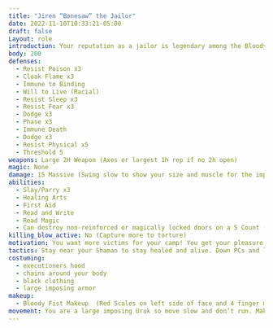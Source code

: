 ```yaml
---
title: "Jiren “Bonesaw” the Jailor"
date: 2022-11-10T10:33:21-05:00
draft: false
Layout: role
introduction: Your reputation as a jailor is legendary among the Bloody Fist. You are known for your brutal ways of blood sacrifice. Most Uruks don’t care for the levels you will go to prove your devotion, but no one will question it or stop you. The warlord favors your methods because they bring results. If anyone questions for will or insults you, then you show them why they call you Bonesaw…
body: 200
defenses: 
  - Resist Poison x3
  - Cloak Flame x3 
  - Immune to Binding
  - Will to Live (Racial)
  - Resist Sleep x3
  - Resist Fear x3
  - Dodge x3
  - Phase x3
  - Immune Death
  - Dodge x3
  - Resist Physical x5
  - Threshold 5
weapons: Large 2H Weapon (Axes or largest 1h rep if no 2h open)
magic: None
damage: 15 Massive (Swing slow to show your size and muscle for the impact)
abilities: 
  - Slay/Parry x3
  - Healing Arts
  - First Aid
  - Read and Write
  - Read Magic
  - Can destroy non-reinforced or magically locked doors on a 5 Count (1 I Shatter This Door....)
killing_blow_active: No (Capture more to torture)
motivation: You want more victims for your camp! You get your pleasure from inflicting pain on others. You are very sadistic and laugh at the most inappropriate moments. Find a way to insult the players while you fight to enrage them more. 
tactics: Stay near your Shaman to stay healed and alive. Down PCs and leave them, the Shamans will take care of them to be tortured.
costuming:
  - executioners hood 
  - chains around your body
  - black clothing
  - large imposing armor
makeup: 
  - Bloody Fist Makeup  (Red Scales on left side of face and 4 finger mark warpaint on right side of face)
movement: You are a large imposing Uruk so move slow and don’t run. Make your movements very dramatic and big.
---
```






